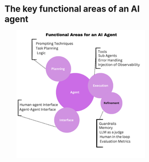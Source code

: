 # The key functional areas of an AI agent

<figure><img src="../.gitbook/assets/Functional areas of an AI agent.png" alt=""><figcaption></figcaption></figure>

